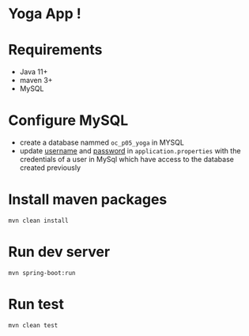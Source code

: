 # Yoga App !

# Requirements

* Java 11+
* maven 3+
* MySQL

# Configure MySQL

* create a database nammed `oc_p05_yoga` in MYSQL
* update [username](./src/main/resources/application.properties#L2) and [password](./src/main/resources/application.properties#L3) in `application.properties` with the credentials of a user in MySql which have access to the database created previously

# Install maven packages

```
mvn clean install
```

# Run dev server

```
mvn spring-boot:run
```

# Run test

```
mvn clean test
```
